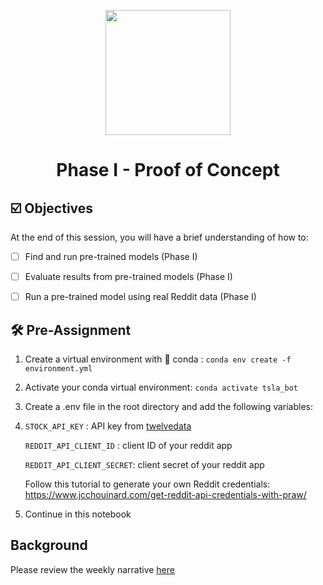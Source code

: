<p align = "center" draggable=”false” ><img src="https://user-images.githubusercontent.com/37101144/161836199-fdb0219d-0361-4988-bf26-48b0fad160a3.png"
     width="200px"
     height="auto"/>
</p>



# <h1 align="center" id="heading">Phase I - Proof of Concept</h1>


## ☑️ Objectives
At the end of this session, you will have a brief understanding of how to:
- [ ] Find and run pre-trained models (Phase I)
- [ ] Evaluate results from pre-trained models (Phase I)
- [ ] Run a pre-trained model using real Reddit data (Phase I)


## 🛠️ Pre-Assignment
1. Create a virtual environment with 🐍 conda : `conda env create -f environment.yml`

2. Activate your conda virtual environment: `conda activate tsla_bot`

3. Create a .env file in the root directory and add the following variables:
4. 
   `STOCK_API_KEY` : API key from [twelvedata](https://twelvedata.com/pricing)

   `REDDIT_API_CLIENT_ID` : client ID of your reddit app
   
   `REDDIT_API_CLIENT_SECRET`: client secret of your reddit app
   
   Follow this tutorial to generate your own Reddit credentials:
   <https://www.jcchouinard.com/get-reddit-api-credentials-with-praw/>

4. Continue in this notebook

## Background
Please review the weekly narrative [here](https://www.notion.so/Analyzing-Market-Sentiment-Phase-I-II-and-II-End-to-End-MLOps-with-Open-Source-Tools-dc4b846108b44f6bb2962d550368560c#54cc350bc95041ee873dabde36930af1)
